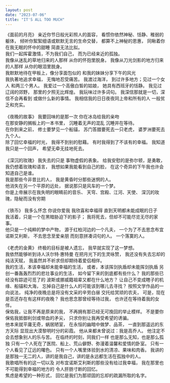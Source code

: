 ```yaml
---
layout: post
date: "2023-07-06"
title: "IT'S ALL TOO MUCH"
---
```

《面前的月亮》
亲近你节日般光彩照人的面容，
看惯你依然神秘、恬静、稚弱的躯体，
倾听你絮絮细语或默默无言的生命交替，
都算不上神秘的恩惠，
同瞅着你在我无眠的怀中的甜睡
简直无法比拟。
<br>
我们一起挥霍激情，不为我们自己，
而为已经来近的孤独。
<br>
我像从迷乱的草地归来的人那样
从你的怀抱里脱身。
我像从刀光剑影的地方归来的人那样
从你的眼泪里脱身。
<br>
我默默地待在甲板上，像分享面包似的
和我的妹妹分享下午的风光
<br>
我执著地追求幸福，
无悔地忍受痛苦。
我渡过海洋，
到过许多地方；见过一个女人
和两三个男人。
我爱过一个高傲白皙的姑娘，
她具有西班牙的恬静。
我见过辽阔的郊野，
那里的夕照无比辉煌。
我玩味过许多词句。
我深信那就是一切，深信不会再看到
或做什么新的事情。
我相信我的日日夜夜同上帝和所有的人
一般贫乏和充实。
<br>
<br>
《夜晚的故事》
我要回味的是那一次
你在冰岛给我的亲吻
<br>
在那安静的搁板上的一本书里，
沉睡着无声的混乱
沉睡并在等待。
<br>
在你到来之前，
修士要梦见一个船锚，
苏门答腊要死去一只老虎，
婆罗洲要死去九个人。
<br>
除了回忆幸福的时光，
我得不到别的慰藉。
有时我得到了不该有的幸福。
我知道我只是一个回声，
希望无牵无挂地死去。
<br>
<br>
《深沉的玫瑰》
我失去的只是
事物虚假的表象。
给我安慰的是弥尔顿，是勇敢，
我仍想着玫瑰和语言，
我想如果我能看到自己的脸，
在这个奇异的下午我也许会知道自己是谁。
<br>
我是那些今非昔比的人，
我是黄昏时分那些迷惘的人。
<br>
他消失在另一个平原的远处，
据说那只是风车的一个梦。
<br>
你是上帝展示在我失明的眼睛前的音乐、
天穹、宫殿、江河、天使、
深沉的玫瑰，隐秘而没有穷期
<br>
<br>
《铁币》
我多么怀念
你说你爱我
我欣喜和幸福得
直到天明都未能成眠的日子
<br>
我活着，只是一个在黑暗胁迫下的影子；
我将死去，但却不可能尽览无尽的家事。
<br>
他只是一个纯粹的梦中产物，
源于红柏河边的一个凡夫，
一个为了不去思念布宜诺斯艾利斯，
不去思念至爱亲朋
而刻意拼凑词句的人。
一个落寞的人。
<br>
<br>
《老虎的金黄》
终极的目标是被人遗忘，
我早就实现了这一梦想。
<br>
我依然能够听到诗人沃尔特·惠特曼
在把月光下的生灵咏赞，
我还没有失去忘却的纯洁天赋，
我虽然并不祈求但却期待着爱侣相伴。
<br>
我的生活，本该幸福却未能幸福的生活，
或者，本该挥剑执盾却未能挥剑执盾
另创一番轰轰烈烈的悲壮事业的生活，
如今留下来的到底都有些什么？
我的那些已经没有踪迹可觅了的
波斯或挪威籍祖辈又都在什么地方？
让自己不变成瞎子的机缘、船锚和大海，
忘掉自己是什么人的可能该到哪儿去寻找？
按照文学作品的一向说法，
纯净的夜晚总是将没有文采的辛劳白昼
交托给冥顽的农夫，
可是，现在是否还存在有这样的夜晚？
我也思念那曾经等待过我，
也许还在等待着我的女伴。
<br>
保佑我，让我不再是原来的我，
不再拥有那已经无可挽回的举止模样。
不是要你保佑我抵御利剑或带血的矛尖，
只求你别让我再受希望的诱骗。
<br>
他本来就平庸无奇，蜗居陋室，
在永恒的幽暗中做梦、品茶，
一直到那遥远的东方天际
显现出大漠黎明时分的彩霞。
他从来都未曾说过：我是高乔人。
他注定不会去想象别人的乐与苦。
在临终的时刻，同我们一样
也是那么无知，也是那么孤独
只有一个人死在了医院、船上、荒山僻野、弥漫着温馨和爱情的卧室。
只有一个人看见了辽远的曙色。
只有一个人嘴里体验到水的清凉、果味和肉香。
我讲的是那独一无二的人，讲的是我自己，讲的是永远都生活在孤独中的人。
<br>
我歌唱所有的这一切以及
对布宜诺斯艾利斯的那些没有给过我幸福，
我在那里也不可能得到幸福的地方的
令人肝肠寸断的回忆。
<br>
焦虑是希望的一种形式，
回忆是我们为那顽固的忘却的疏漏所取的名字。